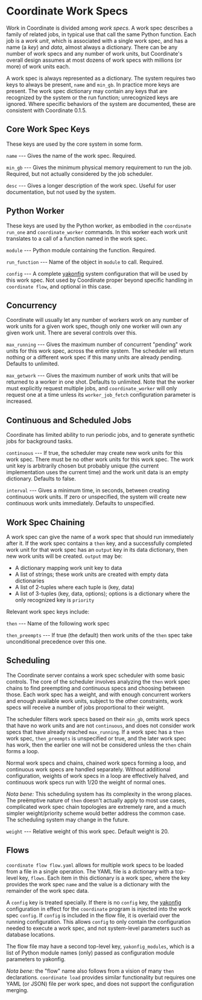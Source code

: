 Coordinate Work Specs
=====================

Work in Coordinate is divided among _work specs_.  A work spec
describes a family of related jobs, in typical use that call the same
Python function.  Each job is a _work unit_, which is associated with
a single work spec, and has a name (a _key_) and _data_, almost always
a dictionary.  There can be any number of work specs and any number of
work units, but Coordinate's overall design assumes at most dozens of
work specs with millions (or more) of work units each.

A work spec is always represented as a dictionary.  The system
requires two keys to always be present, `name` and `min_gb`.  In
practice more keys are present.  The work spec dictionary may contain
any keys that are recognized by the system or the run function;
unrecognized keys are ignored.  Where specific behaviors of the system
are documented, these are consistent with Coordinate 0.1.5.

Core Work Spec Keys
-------------------

These keys are used by the core system in some form.

`name` --- Gives the name of the work spec.  Required.

`min_gb` --- Gives the minimum physical memory requirement to run the
job.  Required, but not actually considered by the job scheduler.

`desc` --- Gives a longer description of the work spec.  Useful for
user documentation, but not used by the system.

Python Worker
-------------

These keys are used by the Python worker, as embodied in the
`coordinate run_one` and `coordinate_worker` commands.  In this worker
each work unit translates to a call of a function named in the work
spec.

`module` --- Python module containing the function.  Required.

`run_function` --- Name of the object in `module` to call.  Required.

`config` --- A complete [yakonfig](https://github.com/diffeo/yakonfig)
system configuration that will be used by this work spec.  Not used by
Coordinate proper beyond specific handling in `coordinate flow`, and
optional in this case.

Concurrency
-----------

Coordinate will usually let any number of workers work on any number
of work units for a given work spec, though only one worker will own
any given work unit.  There are several controls over this.

`max_running` --- Gives the maximum number of concurrent "pending"
work units for this work spec, across the entire system.  The
scheduler will return nothing or a different work spec if this many
units are already pending.  Defaults to unlimited.

`max_getwork` --- Gives the maximum number of work units that will be
returned to a worker in one shot.  Defaults to unlimited.  Note that
the worker must explicitly request multiple jobs, and
`coordinate_worker` will only request one at a time unless its
`worker_job_fetch` configuration parameter is increased.

Continuous and Scheduled Jobs
-----------------------------

Coordinate has limited ability to run periodic jobs, and to generate
synthetic jobs for background tasks.

`continuous` --- If true, the scheduler may create new work units for
this work spec.  There must be no other work units for this work spec.
The work unit key is arbitrarily chosen but probably unique (the
current implementation uses the current time) and the work unit data
is an empty dictionary.  Defaults to false.

`interval` --- Gives a minimum time, in seconds, between creating
continuous work units.  If zero or unspecified, the system will create
new continuous work units immediately.  Defaults to unspecified.

Work Spec Chaining
------------------

A work spec can give the name of a work spec that should run
immediately after it.  If the work spec contains a `then` key, and a
successfully completed work unit for that work spec has an `output`
key in its data dictionary, then new work units will be created.
`output` may be:

* A dictionary mapping work unit key to data
* A list of strings; these work units are created with empty data
  dictionaries
* A list of 2-tuples where each tuple is (key, data)
* A list of 3-tuples (key, data, options); options is a dictionary
  where the only recognized key is `priority`

Relevant work spec keys include:

`then` --- Name of the following work spec

`then_preempts` --- If true (the default) then work units of the
`then` spec take unconditional precedence over this one.

Scheduling
----------

The Coordinate server contains a work spec scheduler with some basic
controls.  The core of the scheduler involves analyzing the `then`
work spec chains to find preempting and continuous specs and choosing
between those.  Each work spec has a weight, and with enough
concurrent workers and enough available work units, subject to the
other constraints, work specs will receive a number of jobs
proportional to their weight.

The scheduler filters work specs based on their `min_gb`, omits work
specs that have no work units and are not `continuous`, and does not
consider work specs that have already reached `max_running`.  If a
work spec has a `then` work spec, `then_preempts` is unspecified or
true, and the later work spec has work, then the earlier one will not
be considered unless the `then` chain forms a loop.

Normal work specs and chains, chained work specs forming a loop, and
continuous work specs are handled separately.  Without additional
configuration, weights of work specs in a loop are effectively halved,
and continuous work specs run with 1/20 the weight of normal ones.

_Nota bene:_ This scheduling system has its complexity in the wrong
places.  The preëmptive nature of `then` doesn't actually apply to
most use cases, complicated work spec chain topologies are extremely
rare, and a much simpler weight/priority scheme would better address
the common case.  The scheduling system may change in the future.

`weight` --- Relative weight of this work spec.  Default weight is 20.

Flows
-----

`coordinate flow flow.yaml` allows for multiple work specs to be
loaded from a file in a single operation.  The YAML file is a
dictionary with a top-level key, `flows`.  Each item in this
dictionary is a work spec, where the key provides the work spec `name`
and the value is a dictionary with the remainder of the work spec
data.

A `config` key is treated specially.  If there is no `config` key, the
[yakonfig](https://github.com/diffeo/yakonfig) configuration in effect
for the `coordinate` program is injected into the work spec `config`.
If `config` is included in the flow file, it is overlaid over the
running configuration.  This allows `config` to only contain the
configuration needed to execute a work spec, and not system-level
parameters such as database locations.

The flow file may have a second top-level key, `yakonfig_modules`,
which is a list of Python module names (only) passed as configuration
module parameters to yakonfig.

_Nota bene:_ the "flow" name also follows from a vision of many `then`
declarations.  `coordinate load` provides similar functionality but
requires one YAML (or JSON) file per work spec, and does not support
the configuration merging.
